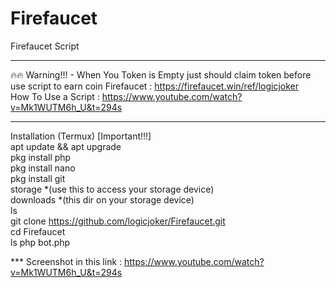 # Firefaucet
Firefaucet Script
*****
🔥🔥 Warning!!! - When You Token is Empty just should claim token before use script to earn coin
Firefaucet : https://firefaucet.win/ref/logicjoker<br> 
How To Use a Script : https://www.youtube.com/watch?v=Mk1WUTM6h_U&t=294s<br>
*****
Installation (Termux) [Important!!!]<br>
apt update && apt upgrade<br> 
pkg install php<br> 
pkg install nano<br> 
pkg install git<br>
storage *(use this to access your storage device)<br>
downloads *(this dir on your storage device)<br>
ls<br>
git clone https://github.com/logicjoker/Firefaucet.git<br>
cd Firefaucet<br>
ls
php bot.php

*** Screenshot in this link : https://www.youtube.com/watch?v=Mk1WUTM6h_U&t=294s
